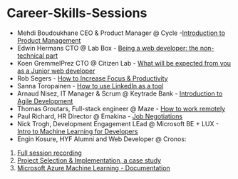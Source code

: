 # Career-Skills-Sessions

* Mehdi Boudoukhane CEO & Product Manager @ Cycle -[Introduction to Product Management](https://app.ludus.one/8bf64bb6-8f28-4895-825d-473e128a86fc#1)
* Edwin Hermans CTO @ Lab Box - [Being a web developer: the non-technical part](./HYF%20-%20Being%20a%20developer_%20the%20non-technical%20part.pdf)
* Koen GremmelPrez CTO @ Citizen Lab - [What will be expected from you as a Junior web developer](https://docs.google.com/presentation/d/1mUWeyNE4s1cJowZSHOZBEYRqTPEoRBvdOV9BoTtSTuA/edit#slide=id.p)
* Rob Segers - [How to Increase Focus & Productivity](https://github.com/HackYourFutureBelgium/hack-the-talks/blob/master/How_to_increase_focus%26productivity.pdf)
* Sanna Toropainen - [How to use LinkedIn as a tool](https://github.com/HackYourFutureBelgium/hack-the-talks/blob/master/How%20to%20use%20LinkedIn.pdf)
* Arnaud Nisez, IT Manager & Scrum @ Keytrade Bank - [Introduction to Agile Development](https://vimeo.com/493035855/b4e2d05fa4)
* Thomas Groutars, Full-stack engineer @ Maze - [How to work remotely](https://vimeo.com/428942870)
* Paul Richard, HR Director @ Emakina - [Job Negotiations](https://vimeo.com/485055014)
* Nick Trogh, Development Engagement LEad @ Microsoft BE + LUX - [Intro to Machine Learning for Developers](https://vimeo.com/485055014)
* Engin Kosure, HYF Alumni and Web Developer @ Cronos:

1. [Full session recording](https://vimeo.com/517766065)
1. [Project Selection & Implementation, a case study](https://www.slideshare.net/KatoK1/hyf-project-ideas02)
2. [Microsoft Azure Machine Learning - Documentation](https://www.slideshare.net/KatoK1/hyf-azure-ml1-243430862)
